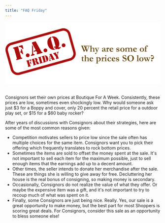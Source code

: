 ```yaml
---
title: "FAQ Friday"
---
```


![](/img/blog/FAQ_Fridays-cheap.png) 

Consignors set their own prices at Boutique For A Week. Consistently, these prices are low, sometimes even shockingly low. Why would someone ask just $3 for a Boppy and cover, only 20 percent the retail price for a outdoor play set, or $15 for a $60 baby rocker?

After years of discussions with Consignors about their strategies, here are some of the most common reasons given:

* Competition motivates sellers to price low since the sale often has multiple choices for the same item. Consignors want you to pick their offering which frequently translates to rock bottom prices.
* Sometimes the items are sold to offset the money spent at the sale. It's not important to sell each item for the maximum possible, just to sell enough items that the earnings add up to a decent amount.
* Other times, the seller intends to donate her merchandise after the sale. These are things she is willing to give away for free. Decluttering her house is the real bonus of consigning, so making money is secondary.
* Occasionally, Consignors do not realize the value of what they offer. Or maybe the expensive item was a gift, and it's not important to try to recoup much of what was spent on it.
* Finally, some Consignors are just being nice. Really. Yes, our sale is a great opportunity to make money, but the best part for most Shoppers is scoring great deals. For Consignors, consider this sale as an opportunity to bless someone else!
